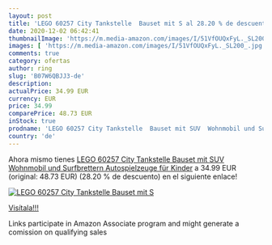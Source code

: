 ```yaml
---
layout: post
title: 'LEGO 60257 City Tankstelle  Bauset mit S al 28.20 % de descuento'
date: 2020-12-02 06:42:41
thumbnailImage: 'https://m.media-amazon.com/images/I/51VfOUQxFyL._SL200_.jpg'
images: [ 'https://m.media-amazon.com/images/I/51VfOUQxFyL._SL200_.jpg' ]
comments: true
category: ofertas
author: ring
slug: 'B07W6QBJJ3-de'
description:
actualPrice: 34.99 EUR
currency: EUR
price: 34.99
comparePrice: 48.73 EUR
inStock: true
prodname: 'LEGO 60257 City Tankstelle  Bauset mit SUV  Wohnmobil und Surfbrettern  Autospielzeuge für Kinder'
country: 'de'
---
```


Ahora mismo tienes [LEGO 60257 City Tankstelle  Bauset mit SUV  Wohnmobil und Surfbrettern  Autospielzeuge für Kinder](https://www.amazon.de/dp/B07W6QBJJ3/?tag=tolees0ca-21) a 34.99 EUR (original: 48.73 EUR) (28.20 %  de descuento) en el siguiente enlace!

[![LEGO 60257 City Tankstelle  Bauset mit S](https://m.media-amazon.com/images/I/51VfOUQxFyL._SL200_.jpg)](https://www.amazon.de/dp/B07W6QBJJ3/?tag=tolees0ca-21)

[Visítala!!!](https://www.amazon.de/dp/B07W6QBJJ3/?tag=tolees0ca-21)

Links participate in Amazon Associate program and might generate a comission on qualifying sales
